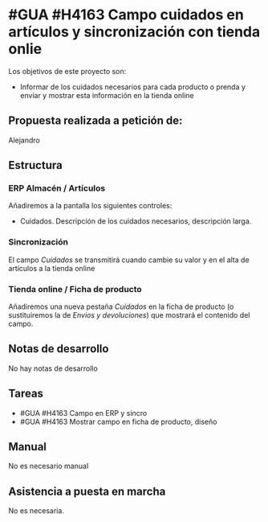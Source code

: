 # #GUA #H4163 Campo cuidados en artículos y sincronización con tienda onlie

Los objetivos de este proyecto son:
+ Informar de los cuidados necesarios para cada producto o prenda y enviar y mostrar esta información en la tienda online

## Propuesta realizada a petición de:
Alejandro

## Estructura

### ERP Almacén / Artículos
Añadiremos a la pantalla los siguientes controles:
+ Cuidados. Descripción de los cuidados necesarios, descripción larga.

### Sincronización
El campo _Cuidados_ se transmitirá cuando cambie su valor y en el alta de artículos a la tienda online

### Tienda online / Ficha de producto
Añadiremos una nueva pestaña _Cuidados_ en la ficha de producto (o sustituiremos la de _Envios y devoluciones_) que mostrará el contenido del campo.

## Notas de desarrollo
No hay notas de desarrollo

## Tareas
* #GUA #H4163 Campo en ERP y sincro
* #GUA #H4163 Mostrar campo en ficha de producto, diseño

## Manual
No es necesario manual

## Asistencia a puesta en marcha
No es necesaria.
